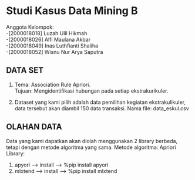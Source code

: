 # Studi Kasus Data Mining B

Anggota Kelompok:   
-[2000018018] Luzah Ulil Hikmah    
-[2000018026] Alfi Maulana Akbar   
-[2000018049] Inas Luthfianti Shaliha   
-[2000018052] Wisnu Nur Arya Saputra  
   
## DATA SET
1. Tema: Association Rule Apriori.   
   Tujuan: Mengidentifikasi hubungan pada setiap ekstrakurikuler.
   
2. Dataset yang kami pilih adalah data pemilihan kegiatan ekstrakulikuler, data tersebut akan diambil 150 data transaksi.
   Nama file: data_eskul.csv

## OLAHAN DATA
Data yang kami dapatkan akan diolah menggunakan 2 library berbeda, tetapi dengan metode algoritma yang sama.
Metode algoritma: Apriori
Library:
 1. apyori   --> install -->  %pip install apyori
 2. mlxtend  --> install -->  %pip install mlxtend
